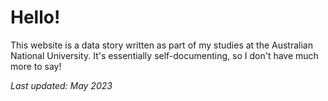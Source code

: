 # Hello!

This website is a data story written as part of my studies at the Australian National University. It's essentially self-documenting, so I don't have much more to say!

_Last updated: May 2023_
